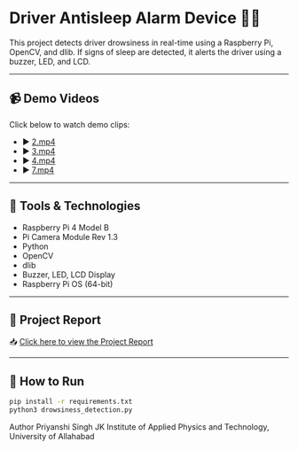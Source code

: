 # Driver Antisleep Alarm Device 🚗💤

This project detects driver drowsiness in real-time using a Raspberry Pi, OpenCV, and dlib. If signs of sleep are detected, it alerts the driver using a buzzer, LED, and LCD.

---

## 📹 Demo Videos

Click below to watch demo clips:
- ▶️ [2.mp4](2.mp4)
- ▶️ [3.mp4](3.mp4)
- ▶️ [4.mp4](4.mp4)
- ▶️ [7.mp4](7.mp4)

---

## 🔧 Tools & Technologies

- Raspberry Pi 4 Model B
- Pi Camera Module Rev 1.3
- Python
- OpenCV
- dlib
- Buzzer, LED, LCD Display
- Raspberry Pi OS (64-bit)

---

## 📄 Project Report

📥 [Click here to view the Project Report](Project%20Report%20.pdf)

---

## 🚀 How to Run

```bash
pip install -r requirements.txt
python3 drowsiness_detection.py
```

 Author
Priyanshi Singh
JK Institute of Applied Physics and Technology, University of Allahabad


